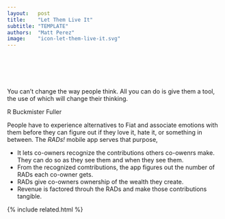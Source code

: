 ```yaml
---
layout:   post
title:    "Let Them Live It"
subtitle: "TEMPLATE"
authors:  "Matt Perez"
image:    "icon-let-them-live-it.svg"
---
```


<div style="display:none;">
 <p>People have to experience alternatives to <span class="_paradigm">Fiat</span> and associate emotions with them before they can figure out if they love it, hate it, or something in between.</p>
</div>

<h1>&nbsp;</h1>
  <div class="_center, _citation">
   <p>You can&rsquo;t change the way people think. All you can do is give them a tool, the use of which will change their thinking.</p>
   <p id="_signature">R Buckmister Fuller</p>
  </div>
 <p>People have to experience alternatives to <span class="_paradigm">Fiat</spam> and associate emotions with them before they can figure out if they love it, hate it, or something in between. The <em><span class='_paradigm'>RAD</span>s!</em> mobile app serves that purpose,</p>
  <ul>
   <li>It lets co-owners recognize the contributions others co-owenrs make. They can do so as they see them and when they see them.</li>
   <li>From the recognized comtributions, the app figures out the number of <span class='_paradigm'>RAD</span>s each co-owner gets.</li>
   <li><span class='_paradigm'>RAD</span>s give co-owners ownership of the wealth they create.</li>
   <li>Revenue is factored throuh the <span class='_paradigm'>RAD</span>s and make those contributions tangible.</li>
  </ul>

{% include related.html %}